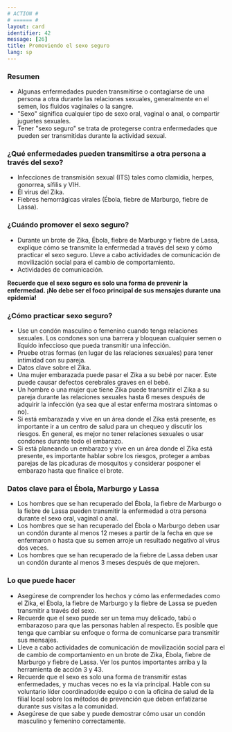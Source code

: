 ```yaml
---
# ACTION #
# ====== #
layout: card
identifier: 42
message: [26]
title: Promoviendo el sexo seguro
lang: sp
---
```


### Resumen

- Algunas enfermedades pueden transmitirse o contagiarse de una persona a otra durante las relaciones sexuales, generalmente en el semen, los fluidos vaginales o la sangre.
- "Sexo" significa cualquier tipo de sexo oral, vaginal o anal, o compartir juguetes sexuales.
- Tener "sexo seguro" se trata de protegerse contra enfermedades que pueden ser transmitidas durante la actividad sexual.

### ¿Qué enfermedades pueden transmitirse a otra persona a través del sexo?

- Infecciones de transmisión sexual (ITS) tales como clamidia, herpes, gonorrea, sífilis y VIH.
- El virus del Zika.
- Fiebres hemorrágicas virales (Ébola, fiebre de Marburgo, fiebre de Lassa).

### ¿Cuándo promover el sexo seguro?

- Durante un brote de Zika, Ébola, fiebre de Marburgo y fiebre de Lassa, explique cómo se transmite la enfermedad a través del sexo y cómo practicar el sexo seguro. Lleve a cabo actividades de comunicación de movilización social para el cambio de comportamiento.
- Actividades de comunicación.

**Recuerde que el sexo seguro es solo una forma de prevenir la enfermedad. ¡No debe ser el foco principal de sus mensajes durante una epidemia!**

### ¿Cómo practicar sexo seguro?

- Use un condón masculino o femenino cuando tenga relaciones sexuales. Los condones son una barrera y bloquean cualquier semen o líquido infeccioso que pueda transmitir una infección.
- Pruebe otras formas (en lugar de las relaciones sexuales) para tener intimidad con su pareja.
- Datos clave sobre el Zika.
- Una mujer embarazada puede pasar el Zika a su bebé por nacer. Este puede causar defectos cerebrales graves en el bebé.
- Un hombre o una mujer que tiene Zika puede transmitir el Zika a su pareja durante las relaciones sexuales hasta 6 meses después de adquirir la infección (ya sea que al estar enferma mostrara síntomas o no).
- Si está embarazada y vive en un área donde el Zika está presente, es importante ir a un centro de salud para un chequeo y discutir los riesgos. En general, es mejor no tener relaciones sexuales o usar condones durante todo el embarazo.
- Si está planeando un embarazo y vive en un área donde el Zika está presente, es importante hablar sobre los riesgos, proteger a ambas parejas de las picaduras de mosquitos y considerar posponer el embarazo hasta que finalice el brote.

### Datos clave para el Ébola, Marburgo y Lassa
- Los hombres que se han recuperado del Ébola<a class="crosslink" href="{% render_depth %}{% render_link disease|17 %}"><i class="fas fa-external-link-alt" aria-hidden="true"></i></a>, la fiebre de Marburgo<a class="crosslink" href="{% render_depth %}{% render_link disease|19 %}"><i class="fas fa-external-link-alt" aria-hidden="true"></i></a> o la fiebre de Lassa<a class="crosslink" href="{% render_depth %}{% render_link disease|18 %}"><i class="fas fa-external-link-alt" aria-hidden="true"></i></a> pueden transmitir la enfermedad a otra persona durante el sexo oral, vaginal o anal.
- Los hombres que se han recuperado del Ébola<a class="crosslink" href="{% render_depth %}{% render_link disease|17 %}"><i class="fas fa-external-link-alt" aria-hidden="true"></i></a> o Marburgo<a class="crosslink" href="{% render_depth %}{% render_link disease|19 %}"><i class="fas fa-external-link-alt" aria-hidden="true"></i></a> deben usar un condón durante al menos 12 meses a partir de la fecha en que se enfermaron o hasta que su semen arroje un resultado negativo al virus dos veces.
- Los hombres que se han recuperado de la fiebre de Lassa<a class="crosslink" href="{% render_depth %}{% render_link disease|18 %}"><i class="fas fa-external-link-alt" aria-hidden="true"></i></a> deben usar un condón durante al menos 3 meses después de que mejoren.

### Lo que puede hacer
- Asegúrese de comprender los hechos y cómo las enfermedades como el Zika<a class="crosslink" href="{% render_depth %}{% render_link disease|15 %}"><i class="fas fa-external-link-alt" aria-hidden="true"></i></a>, el Ébola<a class="crosslink" href="{% render_depth %}{% render_link disease|17 %}"><i class="fas fa-external-link-alt" aria-hidden="true"></i></a>, la fiebre de Marburgo<a class="crosslink" href="{% render_depth %}{% render_link disease|19 %}"><i class="fas fa-external-link-alt" aria-hidden="true"></i></a> y la fiebre de Lassa<a class="crosslink" href="{% render_depth %}{% render_link disease|18 %}"><i class="fas fa-external-link-alt" aria-hidden="true"></i></a> se pueden transmitir a través del sexo.
- Recuerde que el sexo puede ser un tema muy delicado, tabú o embarazoso para que las personas hablen al respecto. Es posible que tenga que cambiar su enfoque o forma de comunicarse para transmitir sus mensajes.
- Lleve a cabo actividades de comunicación de movilización social para el de cambio de comportamiento en un brote de Zika<a class="crosslink" href="{% render_depth %}{% render_link disease|15 %}"><i class="fas fa-external-link-alt" aria-hidden="true"></i></a>, Ébola<a class="crosslink" href="{% render_depth %}{% render_link disease|17 %}"><i class="fas fa-external-link-alt" aria-hidden="true"></i></a>, fiebre de Marburgo<a class="crosslink" href="{% render_depth %}{% render_link disease|19 %}"><i class="fas fa-external-link-alt" aria-hidden="true"></i></a> y fiebre de Lassa<a class="crosslink" href="{% render_depth %}{% render_link disease|18 %}"><i class="fas fa-external-link-alt" aria-hidden="true"></i></a>. Ver los puntos importantes arriba y la herramienta de acción 3<a class="crosslink" href="{% render_depth %}{% render_link action|3 %}"><i class="fas fa-external-link-alt" aria-hidden="true"></i></a> y 43<a class="crosslink" href="{% render_depth %}{% render_link action|43 %}"><i class="fas fa-external-link-alt" aria-hidden="true"></i></a>.
- Recuerde que el sexo es solo una forma de transmitir estas enfermedades, y muchas veces no es la vía principal. Hable con su voluntario líder coordinador/de equipo o con la oficina de salud de la filial local sobre los métodos de prevención que deben enfatizarse durante sus visitas a la comunidad.
- Asegúrese de que sabe y puede demostrar cómo usar un condón masculino y femenino correctamente.

